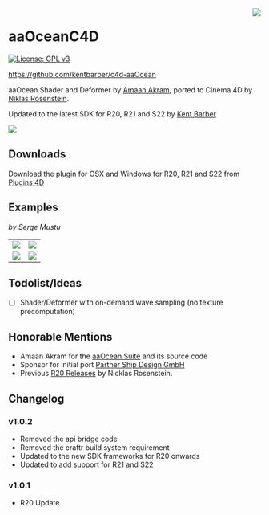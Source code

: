 <img src="http://i.imgur.com/rVCVUSU.png" align="right">

# aaOceanC4D

[![License: GPL v3](https://img.shields.io/badge/License-GPL%20v3-blue.svg)](http://www.gnu.org/licenses/gpl-3.0)

https://github.com/kentbarber/c4d-aaOcean

aaOcean Shader and Deformer by [Amaan Akram][0], ported to Cinema 4D by
[Niklas Rosenstein][2]. 

Updated to the latest SDK for R20, R21 and S22 by [Kent Barber][3]

![](screenshot.png)

## Downloads
Download the plugin for OSX and Windows for R20, R21 and S22 from [Plugins 4D][4]

## Examples

*by Serge Mustu*

<table>
  <tr>
    <td><img src="example/render-01.jpg"></td>
    <td><img src="example/render-02.jpg"></td>
  </tr>
  <tr>
    <td><img src="example/render-03.jpg"></td>
    <td><img src="example/render-04.jpg"></td>
  </tr>
</table>

## Todolist/Ideas

* [ ] Shader/Deformer with on-demand wave sampling (no texture precomputation)

## Honorable Mentions

* Amaan Akram for the [aaOcean Suite] and its source code
* Sponsor for initial port [Partner Ship Design GmbH][1]
* Previous [R20 Releases] by Nicklas Rosenstein.

[R20 Releases]: https://github.com/NiklasRosenstein/c4d-aaOcean/releases
[aaOcean Suite]: http://www.amaanakram.com/plugins-shaders/aaocean-suite/
[0]: http://www.amaanakram.com/
[1]: http://www.psd.de/
[2]: http://niklasrosenstein.com/
[3]: https://twitter.com/kentbarber
[4]: https://www.plugins4d.com/Product/aaOcean

## Changelog

### v1.0.2
- Removed the api bridge code
- Removed the craftr build system requirement
- Updated to the new SDK frameworks for R20 onwards
- Updated to add support for R21 and S22

### v1.0.1

- R20 Update
